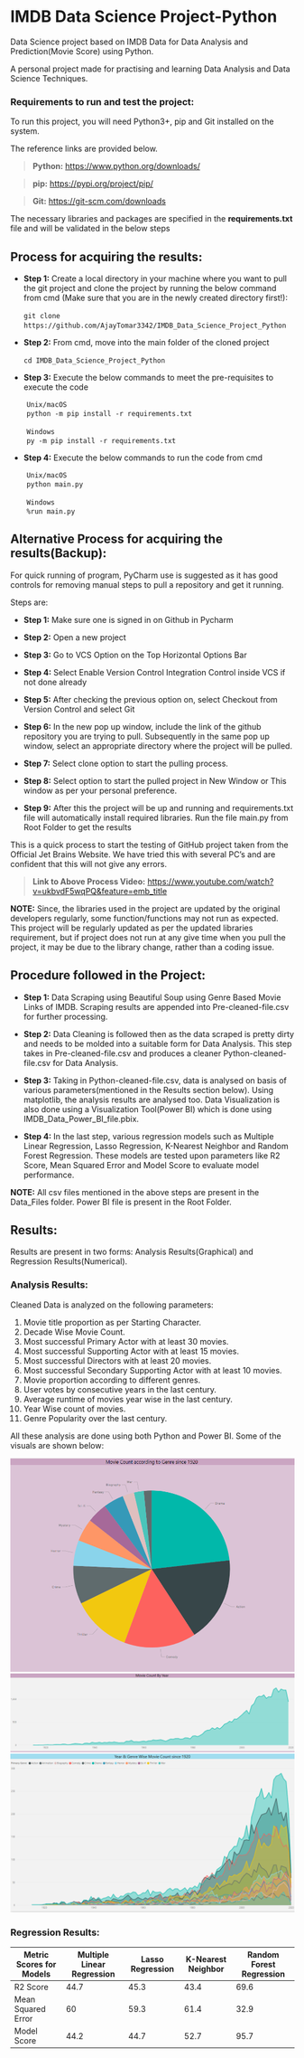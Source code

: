 # IMDB Data Science Project-Python
Data Science project based on IMDB Data for Data Analysis and Prediction(Movie Score) using Python. 

A personal project made for practising and learning Data Analysis and Data Science Techniques. 


### Requirements to run and test the project:

To run this project, you will need Python3+, pip and Git installed on the system. 

The reference links are provided below.

> **Python:**
  https://www.python.org/downloads/
  
> **pip:**
  https://pypi.org/project/pip/

> **Git:**
  https://git-scm.com/downloads
	
The necessary libraries and packages are specified in the **requirements.txt** file and will be validated in the below steps


## Process for acquiring the results: 

  * **Step 1:**
  Create a local directory in your machine where you want to pull the git project and clone the project by running the below command from cmd 
  (Make sure that you are in the newly created directory first!):
  
  	```git clone https://github.com/AjayTomar3342/IMDB_Data_Science_Project_Python```

  * **Step 2:**
  From cmd, move into the main folder of the cloned project
  
 	 ```cd IMDB_Data_Science_Project_Python```

  * **Step 3:**
  Execute the below commands to meet the pre-requisites to execute the code
  
  ```  	
      Unix/macOS
      python -m pip install -r requirements.txt

      Windows
      py -m pip install -r requirements.txt
  ```

  
  * **Step 4:**
  Execute the below commands to run the code from cmd
  
  ``` 
      Unix/macOS
      python main.py

      Windows
      %run main.py
  ```
  
  
## Alternative Process for acquiring the results(Backup):

For quick running of program, PyCharm use is suggested as it has good controls for removing manual steps to pull a repository and get it running.

Steps are:

  * **Step 1:**
  Make sure one is signed in on Github in Pycharm
  
  * **Step 2:**
  Open a new project
  
  * **Step 3:**
  Go to VCS Option on the Top Horizontal Options Bar
  
  * **Step 4:**
  Select Enable Version Control Integration Control inside VCS if not done already
  
  * **Step 5:**
  After checking the previous option on, select Checkout from Version Control and select Git
  
  * **Step 6:**
  In the new pop up window, include the link of the github repository you are trying to pull.
  Subsequently in the same pop up window, select an appropriate directory where the  project will be pulled.
  
  * **Step 7:**
  Select clone option to start the pulling process.
  
  * **Step 8:**
  Select option to start the pulled project in New Window or This window as per your personal preference.
  
  * **Step 9:**
  After this the project will be up and running and requirements.txt file will automatically install required libraries. Run the file main.py from Root Folder to get the results

This is a quick process to start the testing of GitHub project taken from the Official Jet Brains Website. We have tried this with several PC’s and are confident that this will not give any errors.

> **Link to Above Process Video:**
  https://www.youtube.com/watch?v=ukbvdF5wqPQ&feature=emb_title
  
  
  **NOTE:** 
Since, the libraries used in the project are updated by the original developers regularly, some function/functions may not run as expected. This project will be regularly updated as per the updated libraries requirement, but if project does not run at any give time when you pull the project, it may be due to the library change, rather than a coding issue. 

## Procedure followed in the Project:

   * **Step 1:**
   Data Scraping using Beautiful Soup using Genre Based Movie Links of IMDB. Scraping results are appended   	into Pre-cleaned-file.csv for further processing. 
   
   * **Step 2:**
   Data Cleaning is followed then as the data scraped is pretty dirty and needs to be molded into a suitable 	form for Data Analysis. This step takes in Pre-cleaned-file.csv and produces a cleaner Python-cleaned-	    file.csv for Data Analysis. 
  
   * **Step 3:**
   Taking in Python-cleaned-file.csv, data is analysed on basis of various parameters(mentioned in the 	        Results section below). Using matplotlib, the analysis results are analysed too. Data Visualization is 	    also done using a Visualization Tool(Power BI) which is done using IMDB_Data_Power_BI_file.pbix.
   
   * **Step 4:**
   In the last step, various regression models such as Multiple Linear Regression, Lasso Regression,         	K-Nearest Neighbor and Random Forest Regression. These models are tested upon parameters like R2 Score,      Mean Squared Error and Model Score to evaluate model performance. 

  **NOTE:** 
All csv files mentioned in the above steps are present in the Data_Files folder. Power BI file is present in the Root Folder. 

## Results:

Results are present in two forms: Analysis Results(Graphical) and Regression Results(Numerical). 

### Analysis Results: 

Cleaned Data is analyzed on the following parameters: 

1. Movie title proportion as per Starting Character.
2. Decade Wise Movie Count.
3. Most successful Primary Actor with at least 30 movies. 
4. Most successful Supporting Actor with at least 15 movies.
5. Most successful Directors with at least 20 movies.
6. Most successful Secondary Supporting Actor with at least 10 movies.
7. Movie proportion according to different genres.
8. User votes by consecutive years in the last century.
9. Average runtime of movies year wise in the last century.
10. Year Wise count of movies. 
11. Genre Popularity over the last century.

All these analysis are done using both Python and Power BI. Some of the visuals are shown below: 

<img src="Results/Visual_Result_1.PNG"> 
<img src="Results/Visual_Result_2.PNG"> 
<img src="Results/Visual_Result_3.PNG"> 

### Regression Results:

Metric Scores for Models | Multiple Linear Regression | Lasso Regression | K-Nearest Neighbor | Random Forest Regression
---                      | --- | --- | --- | ---
R2 Score                 | 44.7 | 45.3 | 43.4 | 69.6
Mean Squared Error	 | 60 | 59.3 | 61.4 | 32.9
Model Score 		 | 44.2 | 44.7 | 52.7 | 95.7
